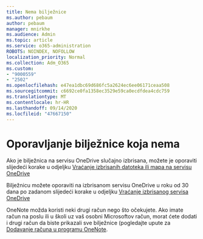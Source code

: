```yaml
---
title: Nema bilježnice
ms.author: pebaum
author: pebaum
manager: mnirkhe
ms.audience: Admin
ms.topic: article
ms.service: o365-administration
ROBOTS: NOINDEX, NOFOLLOW
localization_priority: Normal
ms.collection: Adm_O365
ms.custom:
- "9000559"
- "2502"
ms.openlocfilehash: e47ea1dbc69d686fc5a2624ec6ee06171ceaa508
ms.sourcegitcommit: c6692ce0fa1358ec3529e59ca0ecdfdea4cdc759
ms.translationtype: MT
ms.contentlocale: hr-HR
ms.lasthandoff: 09/14/2020
ms.locfileid: "47667150"
---
```

# <a name="recover-missing-notebook"></a>Oporavljanje bilježnice koja nema

Ako je bilježnica na servisu OneDrive slučajno izbrisana, možete je oporaviti slijedeći korake u odjeljku [Vraćanje izbrisanih datoteka ili mapa na servisu OneDrive](https://support.office.com/article/949ada80-0026-4db3-a953-c99083e6a84f)

Bilježnicu možete oporaviti na izbrisanom servisu OneDrive u roku od 30 dana po zadanom slijedeći korake u odjeljku [Vraćanje izbrisanog servisa OneDrive](https://docs.microsoft.com/onedrive/restore-deleted-onedrive)

OneNote možda koristi neki drugi račun nego što očekujete. Ako imate račun na poslu ili u školi uz vaš osobni Microsoftov račun, morat ćete dodati i drugi račun da biste prikazali sve bilježnice (pogledajte upute za [Dodavanje računa u programu OneNote](https://support.office.com/article/5afff855-54ee-47e4-a773-db048d4ac299).